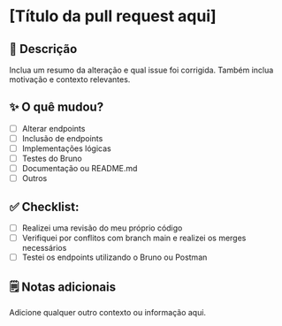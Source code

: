 # [Título da pull request aqui]

## 📝 Descrição
Inclua um resumo da alteração e qual issue foi corrigida. Também inclua motivação e contexto relevantes.

## ✨ O quê mudou?
- [ ] Alterar endpoints
- [ ] Inclusão de endpoints
- [ ] Implementações lógicas
- [ ] Testes do Bruno
- [ ] Documentação ou README.md
- [ ] Outros

## ✅ Checklist:
- [ ] Realizei uma revisão do meu próprio código
- [ ] Verifiquei por conflitos com branch main e realizei os merges necessários
- [ ] Testei os endpoints utilizando o Bruno ou Postman

## 🗒️ Notas adicionais
Adicione qualquer outro contexto ou informação aqui.